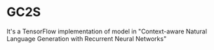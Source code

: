# GC2S
It's a TensorFlow implementation of model in "Context-aware Natural Language Generation with Recurrent Neural Networks"
